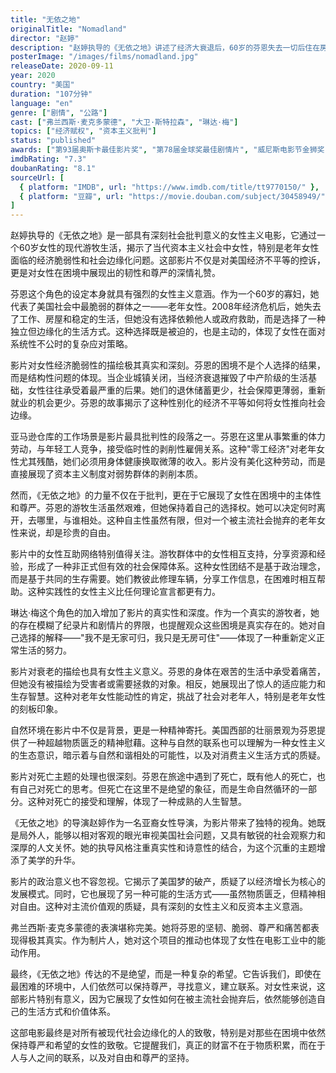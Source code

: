 ```yaml
---
title: "无依之地"
originalTitle: "Nomadland"
director: "赵婷"
description: "赵婷执导的《无依之地》讲述了经济大衰退后，60岁的芬恩失去一切后住在房车里，在美国西部过着现代游牧生活的故事。影片深刻探讨了经济不稳定对女性的影响，以及在资本主义社会中寻求尊严与自由的可能性。"
posterImage: "/images/films/nomadland.jpg"
releaseDate: 2020-09-11
year: 2020
country: "美国"
duration: "107分钟"
language: "en"
genre: ["剧情", "公路"]
cast: ["弗兰西斯·麦克多蒙德", "大卫·斯特拉森", "琳达·梅"]
topics: ["经济赋权", "资本主义批判"]
status: "published"
awards: ["第93届奥斯卡最佳影片奖", "第78届金球奖最佳剧情片", "威尼斯电影节金狮奖"]
imdbRating: "7.3"
doubanRating: "8.1"
sourceUrl: [
  { platform: "IMDB", url: "https://www.imdb.com/title/tt9770150/" },
  { platform: "豆瓣", url: "https://movie.douban.com/subject/30458949/" }
]
---
```


赵婷执导的《无依之地》是一部具有深刻社会批判意义的女性主义电影，它通过一个60岁女性的现代游牧生活，揭示了当代资本主义社会中女性，特别是老年女性面临的经济脆弱性和社会边缘化问题。这部影片不仅是对美国经济不平等的控诉，更是对女性在困境中展现出的韧性和尊严的深情礼赞。

芬恩这个角色的设定本身就具有强烈的女性主义意涵。作为一个60岁的寡妇，她代表了美国社会中最脆弱的群体之一——老年女性。2008年经济危机后，她失去了工作、房屋和稳定的生活，但她没有选择依赖他人或政府救助，而是选择了一种独立但边缘化的生活方式。这种选择既是被迫的，也是主动的，体现了女性在面对系统性不公时的复杂应对策略。

影片对女性经济脆弱性的描绘极其真实和深刻。芬恩的困境不是个人选择的结果，而是结构性问题的体现。当企业城镇关闭，当经济衰退摧毁了中产阶级的生活基础，女性往往承受着最严重的后果。她们的退休储蓄更少，社会保障更薄弱，重新就业的机会更少。芬恩的故事揭示了这种性别化的经济不平等如何将女性推向社会边缘。

亚马逊仓库的工作场景是影片最具批判性的段落之一。芬恩在这里从事繁重的体力劳动，与年轻工人竞争，接受临时性的剥削性雇佣关系。这种"零工经济"对老年女性尤其残酷，她们必须用身体健康换取微薄的收入。影片没有美化这种劳动，而是直接展现了资本主义制度对弱势群体的剥削本质。

然而，《无依之地》的力量不仅在于批判，更在于它展现了女性在困境中的主体性和尊严。芬恩的游牧生活虽然艰难，但她保持着自己的选择权。她可以决定何时离开，去哪里，与谁相处。这种自主性虽然有限，但对一个被主流社会抛弃的老年女性来说，却是珍贵的自由。

影片中的女性互助网络特别值得关注。游牧群体中的女性相互支持，分享资源和经验，形成了一种非正式但有效的社会保障体系。这种女性团结不是基于政治理念，而是基于共同的生存需要。她们教彼此修理车辆，分享工作信息，在困难时相互帮助。这种实践性的女性主义比任何理论宣言都更有力。

琳达·梅这个角色的加入增加了影片的真实性和深度。作为一个真实的游牧者，她的存在模糊了纪录片和剧情片的界限，也提醒观众这些困境是真实存在的。她对自己选择的解释——"我不是无家可归，我只是无房可住"——体现了一种重新定义正常生活的努力。

影片对衰老的描绘也具有女性主义意义。芬恩的身体在艰苦的生活中承受着痛苦，但她没有被描绘为受害者或需要拯救的对象。相反，她展现出了惊人的适应能力和生存智慧。这种对老年女性能动性的肯定，挑战了社会对老年人，特别是老年女性的刻板印象。

自然环境在影片中不仅是背景，更是一种精神寄托。美国西部的壮丽景观为芬恩提供了一种超越物质匮乏的精神慰藉。这种与自然的联系也可以理解为一种女性主义的生态意识，暗示着与自然和谐相处的可能性，以及对消费主义生活方式的质疑。

影片对死亡主题的处理也很深刻。芬恩在旅途中遇到了死亡，既有他人的死亡，也有自己对死亡的思考。但死亡在这里不是绝望的象征，而是生命自然循环的一部分。这种对死亡的接受和理解，体现了一种成熟的人生智慧。

《无依之地》的导演赵婷作为一名亚裔女性导演，为影片带来了独特的视角。她既是局外人，能够以相对客观的眼光审视美国社会问题，又具有敏锐的社会观察力和深厚的人文关怀。她的执导风格注重真实性和诗意性的结合，为这个沉重的主题增添了美学的升华。

影片的政治意义也不容忽视。它揭示了美国梦的破产，质疑了以经济增长为核心的发展模式。同时，它也展现了另一种可能的生活方式——虽然物质匮乏，但精神相对自由。这种对主流价值观的质疑，具有深刻的女性主义和反资本主义意涵。

弗兰西斯·麦克多蒙德的表演堪称完美。她将芬恩的坚韧、脆弱、尊严和痛苦都表现得极其真实。作为制片人，她对这个项目的推动也体现了女性在电影工业中的能动作用。

最终，《无依之地》传达的不是绝望，而是一种复杂的希望。它告诉我们，即使在最困难的环境中，人们依然可以保持尊严，寻找意义，建立联系。对女性来说，这部影片特别有意义，因为它展现了女性如何在被主流社会抛弃后，依然能够创造自己的生活方式和价值体系。

这部电影最终是对所有被现代社会边缘化的人的致敬，特别是对那些在困境中依然保持尊严和希望的女性的致敬。它提醒我们，真正的财富不在于物质积累，而在于人与人之间的联系，以及对自由和尊严的坚持。